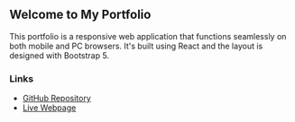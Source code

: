 ## Welcome to My Portfolio

This portfolio is a responsive web application that functions seamlessly on both mobile and PC browsers.
It's built using React and the layout is designed with Bootstrap 5.


### Links

- [GitHub Repository](https://github.com/elriot/kim_portfolio)
- [Live Webpage](https://elriot.github.io/kim_portfolio)

